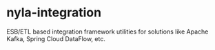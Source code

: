 # nyla-integration
ESB/ETL based integration framework utilities for solutions like Apache Kafka, Spring Cloud DataFlow, etc.
